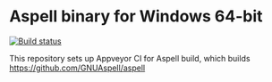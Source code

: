 # Aspell binary for Windows 64-bit

[![Build status](https://ci.appveyor.com/api/projects/status/dmhpblbqnn2rjuop?svg=true)](https://ci.appveyor.com/project/iquiw/aspell-binary)

This repository sets up Appveyor CI for Aspell build, which builds https://github.com/GNUAspell/aspell
